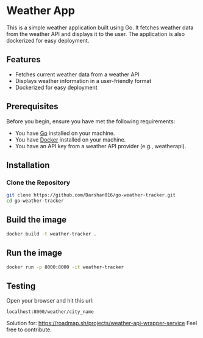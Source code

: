 # Weather App

This is a simple weather application built using Go. It fetches weather data from the weather API and displays it to the user. The application is also dockerized for easy deployment.

## Features

- Fetches current weather data from a weather API
- Displays weather information in a user-friendly format
- Dockerized for easy deployment

## Prerequisites

Before you begin, ensure you have met the following requirements:

- You have [Go](https://golang.org/doc/install) installed on your machine.
- You have [Docker](https://docs.docker.com/get-docker/) installed on your machine.
- You have an API key from a weather API provider (e.g., weatherapi).

## Installation

### Clone the Repository

```bash
git clone https://github.com/Darshan016/go-weather-tracker.git
cd go-weather-tracker
```

## Build the image

```bash
docker build -t weather-tracker .
```

## Run the image

```bash
docker run -p 8000:8000 -it weather-tracker
```

## Testing

Open your browser and hit this url:
```
localhost:8000/weather/city_name
```
Solution for: https://roadmap.sh/projects/weather-api-wrapper-service
Feel free to contribute.
